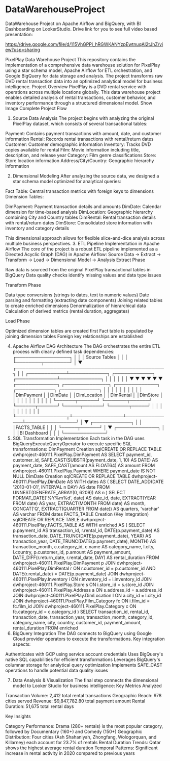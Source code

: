 # DataWarehouseProject
DataWarehouse Project on Apache Airflow and BigQuery, with BI Dashboarding on LookerStudio. 
Drive link for you to see full video based presentation:

https://drive.google.com/file/d/115VhGPPi_hRGWKANYzpEwtnuqAl2tJhZ/view?usp=sharing




PixelPlay Data Warehouse Project
This repository contains the implementation of a comprehensive data warehouse solution for PixelPlay using a star schema model, Apache Airflow for ETL orchestration, and Google BigQuery for data storage and analysis. The project transforms raw DVD rental transaction data into an optimized analytical model for business intelligence.
Project Overview
PixelPlay is a DVD rental service with operations across multiple locations globally. This data warehouse project enables detailed analysis of rental transactions, customer behavior, and inventory performance through a structured dimensional model.
Show Image
Complete Project Flow
1. Source Data Analysis
The project begins with analyzing the original PixelPlay dataset, which consists of several transactional tables:

Payment: Contains payment transactions with amount, date, and customer information
Rental: Records rental transactions with rental/return dates
Customer: Customer demographic information
Inventory: Tracks DVD copies available for rental
Film: Movie information including title, description, and release year
Category: Film genre classifications
Store: Store location information
Address/City/Country: Geographic hierarchy information

2. Dimensional Modeling
After analyzing the source data, we designed a star schema model optimized for analytical queries:

Fact Table: Central transaction metrics with foreign keys to dimensions
Dimension Tables:

DimPayment: Payment transaction details and amounts
DimDate: Calendar dimension for time-based analysis
DimLocation: Geographic hierarchy combining City and Country tables
DimRental: Rental transaction details with rental/return dates
DimStore: Consolidated store information with inventory and category details



This dimensional approach allows for flexible slice-and-dice analysis across multiple business perspectives.
3. ETL Pipeline Implementation in Apache Airflow
The core of the project is a robust ETL pipeline implemented as a Directed Acyclic Graph (DAG) in Apache Airflow:
Source Data → Extract → Transform → Load → Dimensional Model → Analysis
Extract Phase

Raw data is sourced from the original PixelPlay transactional tables in BigQuery
Data quality checks identify missing values and data type issues

Transform Phase

Data type conversions (strings to dates, text to numeric values)
Date parsing and formatting (extracting date components)
Joining related tables to create enriched dimensions
Denormalization of hierarchical data
Calculation of derived metrics (rental duration, aggregates)

Load Phase

Optimized dimension tables are created first
Fact table is populated by joining dimension tables
Foreign key relationships are established

4. Apache Airflow DAG Architecture
The DAG orchestrates the entire ETL process with clearly defined task dependencies:
                            ┌─────────────────┐
                            │                 │
                            │  Source Tables  │
                            │                 │
                            └────────┬────────┘
                                     │
                                     ▼
              ┌───────────────────────────────────────────────┐
              │                                               │
 ┌────────────┴────────────┐   ┌────────────┐   ┌─────────────┴─────────────┐
 │                         │   │            │   │                           │
 ▼                         ▼   ▼            ▼   ▼                           ▼
┌─────────────┐  ┌──────────────┐  ┌─────────────┐  ┌────────────┐  ┌────────────┐
│             │  │              │  │             │  │            │  │            │
│DimPayment   │  │DimDate       │  │DimLocation  │  │DimRental   │  │DimStore    │
│             │  │              │  │             │  │            │  │            │
└──────┬──────┘  └───────┬──────┘  └──────┬──────┘  └─────┬──────┘  └──────┬─────┘
       │                 │                │               │                │
       │                 │                │               │                │
       └────────────────┬┴────────────────┴───────────────┴────────────────┘
                        │
                        ▼
                  ┌────────────┐
                  │            │
                  │FACTS_TABLE │
                  │            │
                  └─────┬──────┘
                        │
                        ▼
                 ┌─────────────┐
                 │             │
                 │BI Dashboard │
                 │             │
                 └─────────────┘
5. SQL Transformation Implementation
Each task in the DAG uses BigQueryExecuteQueryOperator to execute specific SQL transformations:
DimPayment Creation
sqlCREATE OR REPLACE TABLE dwhproject-460111.PixelPlay.DimPayment AS
SELECT 
  payment_id,
  customer_id,
  SAFE_CAST(SUBSTR(payment_date, 1, 10) AS DATE) AS payment_date,
  SAFE_CAST(amount AS FLOAT64) AS amount
FROM dwhproject-460111.PixelPlay.Payment
WHERE payment_date IS NOT NULL
DimDate Creation
sqlCREATE OR REPLACE TABLE dwhproject-460111.PixelPlay.DimDate AS
WITH dates AS (
  SELECT DATE_ADD(DATE '2010-01-01', INTERVAL n DAY) AS date
  FROM UNNEST(GENERATE_ARRAY(0, 6209)) AS n
)
SELECT
  FORMAT_DATE('%Y%m%d', date) AS date_id,
  date,
  EXTRACT(YEAR FROM date) AS year,
  EXTRACT(MONTH FROM date) AS month,
  CONCAT('Q', EXTRACT(QUARTER FROM date)) AS quarters,
  'varchar' AS varchar
FROM dates
FACTS_TABLE Creation (Key Integration)
sqlCREATE OR REPLACE TABLE dwhproject-460111.PixelPlay.FACTS_TABLE AS
WITH enriched AS (
  SELECT
    p.payment_id                AS transaction_id,
    r.rental_id,
    DATE(p.payment_date)        AS transaction_date,
    DATE_TRUNC(DATE(p.payment_date), YEAR) AS transaction_year,
    DATE_TRUNC(DATE(p.payment_date), MONTH) AS transaction_month,
    c.category_id,
    c.name                      AS category_name,
    l.city,
    l.country,
    p.customer_id,
    p.amount                    AS payment_amount,
    DATE_DIFF(r.return_date, r.rental_date, DAY) AS rental_duration
  FROM dwhproject-460111.PixelPlay.DimPayment  p
  JOIN dwhproject-460111.PixelPlay.DimRental   r
    ON r.customer_id = p.customer_id
   AND DATE(r.rental_date)   = DATE(p.payment_date)
  JOIN dwhproject-460111.PixelPlay.Inventory   i ON r.inventory_id = i.inventory_id
  JOIN dwhproject-460111.PixelPlay.Store       s ON i.store_id     = s.store_id
  JOIN dwhproject-460111.PixelPlay.Address     a ON s.address_id   = a.address_id
  JOIN dwhproject-460111.PixelPlay.DimLocation l ON a.city_id      = l.city_id
  JOIN dwhproject-460111.PixelPlay.Film_Category fc ON i.film_id    = fc.film_id
  JOIN dwhproject-460111.PixelPlay.Category    c  ON fc.category_id = c.category_id
)
SELECT
  transaction_id,
  rental_id,
  transaction_date,
  transaction_year,
  transaction_month,
  category_id,
  category_name,
  city,
  country,
  customer_id,
  payment_amount,
  rental_duration
FROM enriched
6. BigQuery Integration
The DAG connects to BigQuery using Google Cloud provider operators to execute the transformations. Key integration aspects:

Authenticates with GCP using service account credentials
Uses BigQuery's native SQL capabilities for efficient transformations
Leverages BigQuery's columnar storage for analytical query optimization
Implements SAFE_CAST operations to handle potential data quality issues

7. Data Analysis & Visualization
The final step connects the dimensional model to Looker Studio for business intelligence:
Key Metrics Analyzed

Transaction Volume: 2,412 total rental transactions
Geographic Reach: 978 cities served
Revenue: $9,847,782.80 total payment amount
Rental Duration: 51,675 total rental days

Key Insights

Category Performance: Drama (280+ rentals) is the most popular category, followed by Documentary (160+) and Comedy (150+)
Geographic Distribution: Four cities (Ash Shahaniyah, Zhongfang, Wologorquan, and Killarney) each account for 23.7% of rentals
Rental Duration Trends: Qatar shows the highest average rental duration
Temporal Patterns: Significant increase in rental activity in 2020 compared to previous years
